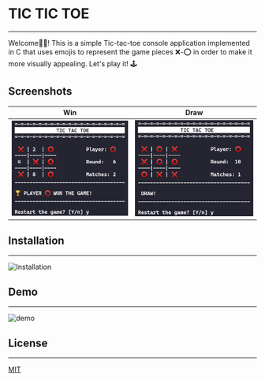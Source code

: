 # TIC TIC TOE
---
Welcome:vulcan_salute::nerd_face:! This is a simple Tic-tac-toe console application implemented in C that uses emojis to represent the game pieces :x:-:o: in order to make it more visually appealing. Let's play it! :joystick:

## Screenshots
Win                        |  Draw
:-------------------------:|:-------------------------:
![](images/win.png)|  ![](images/draw.png)

## Installation
---
![Installation](https://j.gifs.com/z6pvP7.gif)

## Demo
---
![demo](https://j.gifs.com/k2R8QY.gif)

## License
---
[MIT](https://choosealicense.com/licenses/mit/)
